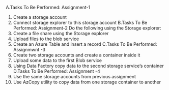A.Tasks To Be Performed: Assignment-1
1. Create a storage account
2. Connect storage explorer to this storage account
B.Tasks To Be Performed: Assignment-2
Do the following using the Storage explorer:
1. Create a file share using the Storage explorer
2. Upload files to the blob service
3. Create an Azure Table and insert a record
C.Tasks To Be Performed: Assignmwnt -3
1. Create two storage accounts and create a container inside it
2. Upload some data to the first Blob service
3. Using Data Factory copy data to the second storage service’s container
D.Tasks To Be Performed: Assignment -4
1. Use the same storage accounts from previous assignment
2. Use AzCopy utility to copy data from one storage container to another
